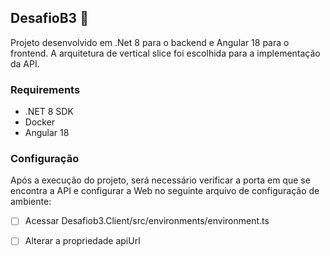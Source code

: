 ## DesafioB3 :bank:

Projeto desenvolvido em .Net 8 para o backend e Angular 18 para o frontend. A arquitetura de vertical slice foi escolhida para a implementação da API.

### Requirements

- .NET 8 SDK
- Docker
- Angular 18

### Configuração

Após a execução do projeto, será necessário verificar a porta em que se encontra a API e configurar a Web no seguinte arquivo de configuração de ambiente:

- [ ] Acessar Desafiob3.Client/src/environments/environment.ts
- [ ] Alterar a propriedade apiUrl

